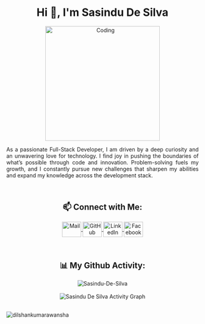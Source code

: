 <h1 align="center">Hi 👋, I'm Sasindu De Silva</h1>

<p align="center">
  <img src="https://user-images.githubusercontent.com/74038190/212750999-42ff8a64-dad8-4772-9648-849968543991.gif" width="300" height="auto" alt="Coding"/>
</p>

<p align="justify">As a passionate Full-Stack Developer, I am driven by a deep curiosity and an unwavering love for technology. I find joy in pushing the boundaries of what’s possible through code and innovation. Problem-solving fuels my growth, and I constantly pursue new challenges that sharpen my abilities and expand my knowledge across the development stack.</p>

<br/>

<h2 align="center">📫 Connect with Me:</h2>
<p align="center">
<a href="mailto:sasindudineth1111@gmail.com">
   <img align="center" src="https://cdn.worldvectorlogo.com/logos/official-gmail-icon-2020-.svg" width="50" height="40" alt="Mail" />
</a>
<a href="https://github.com/Sasindu-De-Silva" target="_blank">
  <img align="center" src="https://raw.githubusercontent.com/rahuldkjain/github-profile-readme-generator/master/src/images/icons/Social/github.svg" alt="GitHub" height="40" width="50" />
</a>
<a href="https://www.linkedin.com/in/sasindusilva/" target="_blank">
  <img align="center" src="https://raw.githubusercontent.com/rahuldkjain/github-profile-readme-generator/master/src/images/icons/Social/linked-in-alt.svg" alt="LinkedIn" height="40" width="50" />
</a>
<a href="https://www.facebook.com/s.d.u.de.silva?mibextid=ZbWKwL" target="_blank">
  <img align="center" src="https://raw.githubusercontent.com/rahuldkjain/github-profile-readme-generator/master/src/images/icons/Social/facebook.svg" alt="Facebook" height="40" width="50" />
</a>
<!--   <a href="https://www.instagram.com/sasi/" target="_blank">
  <img align="center" src="https://raw.githubusercontent.com/rahuldkjain/github-profile-readme-generator/master/src/images/icons/Social/instagram.svg" alt="Instagram" height="30" width="40" />
</a> -->
</p>

<br/>

<h2 align="center">📊 My Github Activity:</h2>
<div align="center" height="auto">
<img align="center" src="https://github-readme-stats.vercel.app/api/top-langs?username=Sasindu-De-Silva&show_icons=true&locale=en&layout=compact" alt="Sasindu-De-Silva" />
  <br/>
  <br/>
  <img align="center" src="https://github-profile-summary-cards.vercel.app/api/cards/profile-details?username=Sasindu-De-Silva&theme=gruvbox" alt='Sasindu De Silva Activity Graph'/>
</div>

<br/>

<p align="left"> <img src="https://komarev.com/ghpvc/?username=Sasindu-De-Silva&label=Profile%20views&color=0e75b6&style=flat" alt="dilshankumarawansha" /> </p>
